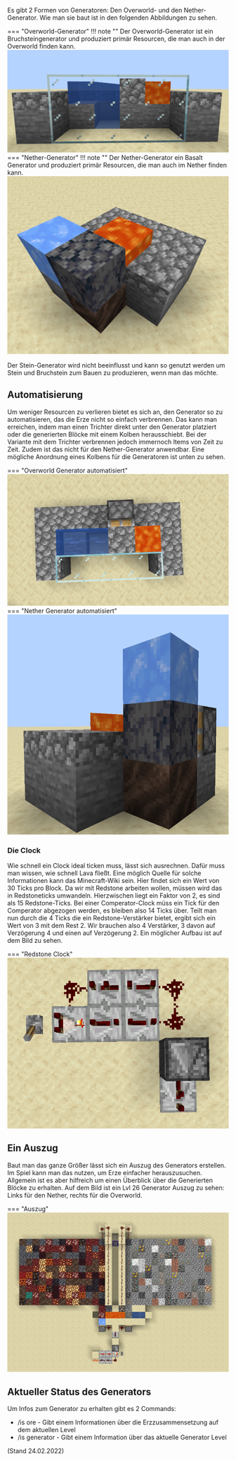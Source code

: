 Es gibt 2 Formen von Generatoren: Den Overworld- und den Nether-Generator. Wie man sie baut ist in den folgenden Abbildungen zu sehen.

=== "Overworld-Generator"
    !!! note ""
        Der Overworld-Generator ist ein Bruchsteingenerator und produziert primär Resourcen, die man auch in der Overworld finden kann.
    ![Bruchstein_Generator](../assets/images/oreGen/Bruchstein_Generator.png)
=== "Nether-Generator"
    !!! note ""
        Der Nether-Generator ein Basalt Generator und produziert primär Resourcen, die man auch im Nether finden kann. 
    ![Basalt_Generator](../assets/images/oreGen/Basalt_Generator.png)

Der Stein-Generator wird nicht beeinflusst und kann so genutzt werden um Stein und Bruchstein zum Bauen zu produzieren, wenn man das möchte.

## Automatisierung
Um weniger Resourcen zu verlieren bietet es sich an, den Generator so zu automatisieren, das die Erze nicht so einfach verbrennen. Das kann man erreichen, indem man einen Trichter direkt unter den Generator platziert oder die generierten Blöcke mit einem Kolben herausschiebt. Bei der Variante mit dem Trichter verbrennen jedoch immernoch Items von Zeit zu Zeit. Zudem ist das nicht für den Nether-Generator anwendbar. Eine mögliche Anordnung eines Kolbens für die Generatoren ist unten zu sehen.


=== "Overworld Generator automatisiert"
    ![Bruchstein Generator Automatisiert](../assets/images/oreGen/Bruchstein_Automatisiert.png)
=== "Nether Generator automatisiert"
    ![Basalt Generator Automatisiert](../assets/images/oreGen/Basalt_Automatisiert.png)
    
### Die Clock
Wie schnell ein Clock ideal ticken muss, lässt sich ausrechnen. Dafür muss man wissen, wie schnell Lava fließt. Eine möglich Quelle für solche Informationen kann das Minecraft-Wiki sein. Hier findet sich ein Wert von 30 Ticks pro Block. Da wir mit Redstone arbeiten wollen, müssen wird das in Redstoneticks umwandeln. Hierzwischen liegt ein Faktor von 2, es sind als 15 Redstone-Ticks. Bei einer Comperator-Clock müss ein Tick für den Comperator abgezogen werden, es bleiben also 14 Ticks über. Teilt man nun durch die 4 Ticks die ein Redstone-Verstärker bietet, ergibt sich ein Wert von 3 mit dem Rest 2. Wir brauchen also 4 Verstärker, 3 davon auf Verzögerung 4 und einen auf Verzögerung 2. Ein möglicher Aufbau ist auf dem Bild zu sehen.

=== "Redstone Clock"
    ![Redstone_Clock](../assets/images/oreGen/Clock.png)
    
## Ein Auszug
Baut man das ganze Größer lässt sich ein Auszug des Generators erstellen. Im Spiel kann man das nutzen, um Erze einfacher herauszusuchen. Allgemein ist es aber hilfreich um einen Überblick über die Generierten Blöcke zu erhalten. Auf dem Bild ist ein Lvl 26 Generator Auszug zu sehen: Links für den Nether, rechts für die Overworld.

=== "Auszug"
    ![Auszug](../assets/images/oreGen/Auszug.png)
    
## Aktueller Status des Generators
Um Infos zum Generator zu erhalten gibt es 2 Commands:

 - /is ore - Gibt einem Informationen über die Erzzusammensetzung auf dem aktuellen Level
 - /is generator - Gibt einem Information über das aktuelle Generator Level

(Stand 24.02.2022)
